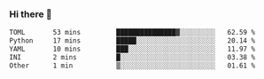 ### Hi there 👋

<!--
**urzz/urzz** is a ✨ _special_ ✨ repository because its `README.md` (this file) appears on your GitHub profile.

Here are some ideas to get you started:

- 🔭 I’m currently working on ...
- 🌱 I’m currently learning ...
- 👯 I’m looking to collaborate on ...
- 🤔 I’m looking for help with ...
- 💬 Ask me about ...
- 📫 How to reach me: ...
- 😄 Pronouns: ...
- ⚡ Fun fact: ...
-->

<!--START_SECTION:waka-->

```txt
TOML       53 mins         ███████████████▓░░░░░░░░░   62.59 %
Python     17 mins         █████░░░░░░░░░░░░░░░░░░░░   20.14 %
YAML       10 mins         ███░░░░░░░░░░░░░░░░░░░░░░   11.97 %
INI        2 mins          █░░░░░░░░░░░░░░░░░░░░░░░░   03.38 %
Other      1 min           ▒░░░░░░░░░░░░░░░░░░░░░░░░   01.61 %
```

<!--END_SECTION:waka-->
